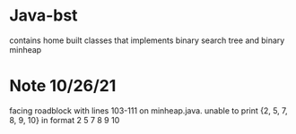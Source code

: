 # Java-bst
contains home built classes that implements binary search tree and binary minheap


# Note 10/26/21
facing roadblock with lines 103-111 on minheap.java. unable to print {2, 5, 7, 8, 9, 10} in format 
            2
            5 7
            8 9 10
